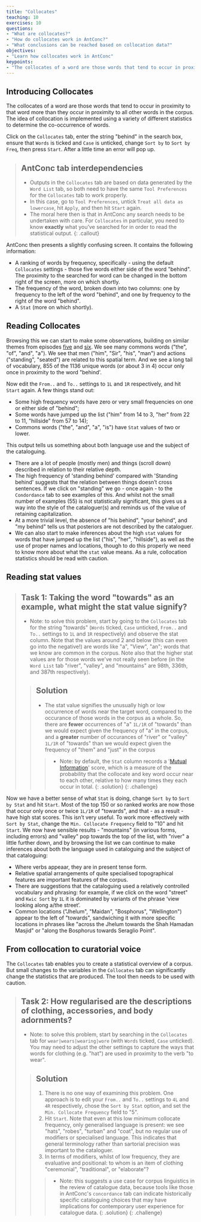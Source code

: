 ```yaml
---
title: "Collocates"
teaching: 10
exercises: 10
questions:
- "What are collocates?"
- "How do collocates work in AntConc?"
- "What conclusions can be reached based on collocation data?"
objectives:
- "Learn how collocates work in AntConc"
keypoints:
- "The collocates of a word are those words that tend to occur in proximity to that word more than they occur in proximity to all other words in the corpus"
---
```


## Introducing Collocates

The collocates of a word are those words that tend to occur in proximity to that word more than they occur in proximity to all other words in the corpus. The idea of collocation is implemented using a variety of different statistics to determine the co-occurrence of words.

Click on the `Collocates` tab, enter the string "behind" in the search box, ensure that `Words` is ticked and `Case` is unticked, change `Sort by` to `Sort by Freq`, then press `Start`. After a little time an error will pop up.

> ## AntConc tab interdependencies
>
>* Outputs in the `Collocates` tab are based on data generated by the `Word List` tab, so both need to have the same `Tool Preferences` for the `Collocates` tab to work properly.
>* In this case, go to `Tool Preferences`, untick `Treat all data as lowercase`, hit `Apply`, and then hit `Start` again.
>* The moral here then is that in AntConc any search needs to be undertaken with care. For `Collocates` in particular, you need to know **exactly** what you’ve searched for in order to read the statistical output.
{: .callout}

AntConc then presents a slightly confusing screen. It contains the following information:

* A ranking of words by frequency, specifically - using the default `Collocates` settings - those five words either side of the word "behind". The proximity to the searched for word can be changed in the bottom right of the screen, more on which shortly.
* The frequency of the word, broken down into two columns: one by frequency to the left of the word "behind", and one by frequency to the right of the word "behind".
* A `Stat` (more on which shortly).

## Reading Collocates

Browsing this we can start to make some observations, building on similar themes from episodes [five](https://cataloguelegacies.github.io/antconc.github.io/05-wordlists/index.html) and [six](https://cataloguelegacies.github.io/antconc.github.io/06-search/index.html). We see many commons words ("the", "of", "and", "a"). We see that men ("him", "Sir", "his", "man") and actions ("standing", "seated") are related to this spatial term. And we see a long tail of vocabulary, 855 of the 1136 unique words (or about 3 in 4) occur only once in proximity to the word "behind'.

Now edit the `From..` and `To..` settings to `1L` and `1R` respectively, and hit `Start` again. A few things stand out:

* Some high frequency words have zero or very small frequencies on one or either side of "behind";
* Some words have jumped up the list ("him" from 14 to 3, "her" from 22 to 11, "hillside" from 57 to 14);
* Commons words ("the", "and", "a", "is") have `Stat` values of two or lower.

This output tells us something about both language use and the subject of the cataloguing.

* There are a lot of people (mostly men) and things (scroll down) described in relation to their relative depth.
* The high frequency of 'standing behind' compared with 'Standing behind' suggests that the relation between things doesn’t cross sentences. If we click on "standing" we go - once again - to the `Condordance` tab to see examples of this. And whilst not the small number of examples (55) is not statistically significant, this gives us a way into the style of the cataloguer(s) and reminds us of the value of retaining capitalization.
* At a more trivial level, the absence of "his behind", "your behind", and "my behind" tells us that posteriors are not described by the cataloguer.
* We can also start to make inferences about the high `stat` values for words that have jumped up the list ("his", "her", "hillside"), as well as the use of proper names and locations, though to do this properly we need to know more about what the `stat` value means. As a rule, collocation statistics should be read with caution.

## Reading stat values

>## Task 1: Taking the word "towards" as an example, what might the stat value signify?
>* Note: to solve this problem, start by going to the `Collocates` tab for the string "towards" (`Words` ticked, `Case` unticked, `From..` and `To..` settings to `1L` and `1R` respectively) and observe the stat column. Note that the values around 2 and below (this can even go into the negative!) are words like "a", "View", "an"; words that we know are common in the corpus. Note also that the higher stat values are for those words we've not really seen before (in the `Word List` tab "river", "valley", and "mountains" are 98th, 336th, and 387th respectively).
>
>>## Solution
>>
>>* The stat value signifies the unusually high or low occurrence of words near the target word, compared to the occurance of those words in the corpus as a whole. So, there are **fewer** occurrences of "a" `1L/1R` of "towards" than we would expect given the frequency of "a" in the corpus, and a **greater** number of occurances of "river" or "valley" `1L/1R` of "towards" than we would expect given the frequency of "them" and "just" in the corpus
>>>* Note: by default, the `Stat` column records a '[Mutual Information](https://en.wikipedia.org/wiki/Mutual_information)' score, which is a measure of the probability that the collocate and key word occur near to each other, relative to how many times they each occur in total.
>{: .solution}
{: .challenge}

Now we have a better sense of what `Stat` is doing, change `Sort by` to `Sort by Stat` and hit `Start`. Most of the top 150 or so ranked works are now those that occur only once or twice `1L/1R` of "towards", and that - as a result - have high stat scores. This isn’t very useful. To work more effectively with `Sort by Stat`, change the `Min. Collocate Frequency` field to "10" and hit `Start`. We now have sensible results - "mountains" (in various forms, including errors) and "valley" pop towards the top of the list, with "river" a little further down, and by browsing the list we can continue to make inferences about both the language used in cataloguing and the subject of that cataloguing:

* Where verbs appeaar, they are in present tense form.
* Relative spatial arrangements of quite specialised topographical features are important features of the corpus.
* There are suggestions that the cataloguing used a relatively controlled vocabulary and phrasing: for example, if we click on the word "street" and `Kwic Sort` by `1L` it is dominated by variants of the phrase ‘view looking along a/the street’.
* Common locations ("Jhelum", "Maidan", "Bosphorus", "Wellington") appear to the left of "towards", sandwiching it with more specific locations in phrases like "across the Jhelum towards the Shah Hamadan Masjid" or "along the Bosphorus towards Seraglio Point".

## From collocation to curatorial voice 

The `Collocates` tab enables you to create a statistical overview of a corpus. But small changes to the variables in the `Collocates` tab can significantly change the statistics that are produced. The tool then needs to be used with caution.

>## Task 2: How regularised are the descriptions of clothing, accessories, and body adornments?
>* Note: to solve this problem, start by searching in the `Collocates` tab for `wear|wears|wearing|wore` (with `Words` ticked, `Case` unticked). You may need to adjust the other settings to capture the ways that words for clothing (e.g. "hat") are used in proximity to the verb "to wear". 
>
>>## Solution
>>
>>1. There is no one way of examining this problem. One approach is to edit your `From..` and `To..` settings to `4L` and `4R` respectively, chose the `Sort by Stat` option, and set the `Min. Collocate Frequency` field to "5".
>>2. Hit `Start`. Note that even at this low minimum collocate frequency, only generalised language is present: we see "hats", "robes", "turban" and "coat", but no regular use of modifiers or specialised language. This indicates that general terminology rather than sartorial precision was important to the cataloguer.
>>3. In terms of modifiers, whilst of low frequency, they are evaluative and positional: to whom is an item of clothing "ceremonial", "traditional", or "elaborate"? 
>>>* Note: this suggests a use case for corpus linguistics in the review of catalogue data, because tools like those in AntConc's `concordance` tab can indicate historically specific cataloguing choices that may have implications for contemporary user experience for catalogue data.
>{: .solution}
{: .challenge}
